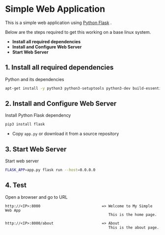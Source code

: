 # Simple Web Application

This is a simple web application using [Python Flask](http://flask.pocoo.org/) .
  
  Below are the steps required to get this working on a base linux system.
  
  - **Install all required dependencies**
  - **Install and Configure Web Server**
  - **Start Web Server**
   
## 1. Install all required dependencies
  
  Python and its dependencies
  ```bash
  apt-get install -y python3 python3-setuptools python3-dev build-essential python3-pip default-libmysqlclient-dev
  ```
   
## 2. Install and Configure Web Server

Install Python Flask dependency
```bash
pip3 install flask
```

- Copy `app.py` or download it from a source repository 

## 3. Start Web Server

Start web server
```bash
FLASK_APP=app.py flask run --host=0.0.0.0
```

## 4. Test

Open a browser and go to URL
```
http://<IP>:8000                            => Welcome to My Simple Web App
                                               This is the home page.

http://<IP>:8000/about                      => About
                                               This is the about page.

```
